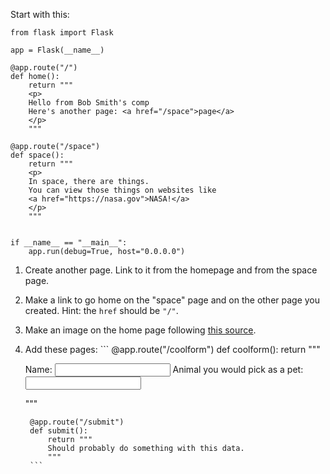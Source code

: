 Start with this:

```python3
from flask import Flask

app = Flask(__name__)

@app.route("/")
def home():
    return """
    <p>
    Hello from Bob Smith's comp
    Here's another page: <a href="/space">page</a>
    </p>
    """

@app.route("/space")
def space():
    return """
    <p>
    In space, there are things.
    You can view those things on websites like
    <a href="https://nasa.gov">NASA!</a>
    </p>
    """


if __name__ == "__main__":
    app.run(debug=True, host="0.0.0.0")
```


1. Create another page. Link to it from the homepage and from the space page.

2. Make a link to go home on the "space" page and on the other page you created. Hint: the `href` should be `"/"`.

3. Make an image on the home page following [this source](https://developer.mozilla.org/en-US/docs/Learn/HTML/Multimedia_and_embedding/Images_in_HTML).

4. Add these pages:
        ```
        @app.route("/coolform")
        def coolform():
            return """
            <form action="/submit" method="post">
              Name: 
              <input type="text" id="user_name" name="user_name" />
              Animal you would pick as a pet:
              <input type="text" id="animal" name="animal" />
            </form>
            """
        
        @app.route("/submit")
        def submit():
            return """
            Should probably do something with this data.
            """
        ```
